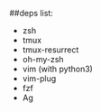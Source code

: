 ##deps list:
 * zsh
 * tmux
 * tmux-resurrect
 * oh-my-zsh
 * vim (with python3)
 * vim-plug
 * fzf
 * Ag
